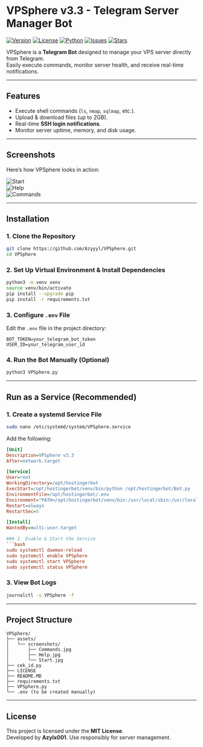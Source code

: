 # VPSphere v3.3 - Telegram Server Manager Bot

[![Version](https://img.shields.io/badge/version-3.3-blue.svg)](https://github.com/Azyyyl/VPSphere)
[![License](https://img.shields.io/badge/license-MIT-green.svg)](LICENSE)
[![Python](https://img.shields.io/badge/python-3.8%2B-brightgreen.svg)](https://www.python.org/)
[![Issues](https://img.shields.io/github/issues/Azyyyl/VPSphere)](https://github.com/Azyyyl/VPSphere/issues)
[![Stars](https://img.shields.io/github/stars/Azyyyl/VPSphere)](https://github.com/Azyyyl/VPSphere/stargazers)

VPSphere is a **Telegram Bot** designed to manage your VPS server directly from Telegram.  
Easily execute commands, monitor server health, and receive real-time notifications.

---

## Features
- Execute shell commands (`ls`, `nmap`, `sqlmap`, etc.).
- Upload & download files (up to 2GB).
- Real-time **SSH login notifications**.
- Monitor server uptime, memory, and disk usage.

---

## Screenshots
Here’s how VPSphere looks in action:

![Start](assets/screenshots/Start.jpg)  
![Help](assets/screenshots/Help.jpg)  
![Commands](assets/screenshots/Commands.jpg)  

---

## Installation

### 1. Clone the Repository
```bash
git clone https://github.com/Azyyyl/VPSphere.git
cd VPSphere
```

### 2. Set Up Virtual Environment & Install Dependencies
```bash
python3 -m venv venv
source venv/bin/activate
pip install --upgrade pip
pip install -r requirements.txt
```

### 3. Configure `.env` File
Edit the `.env` file in the project directory:
```env
BOT_TOKEN=your_telegram_bot_token
USER_ID=your_telegram_user_id
```

### 4. Run the Bot Manually (Optional)
```bash
python3 VPSphere.py
```

---

## Run as a Service (Recommended)

### 1. Create a systemd Service File
```bash
sudo nano /etc/systemd/system/VPSphere.service
```
Add the following:
```ini
[Unit]
Description=VPSphere v3.3
After=network.target

[Service]
User=root
WorkingDirectory=/opt/hostingerbot
ExecStart=/opt/hostingerbot/venv/bin/python /opt/hostingerbot/Bot.py
EnvironmentFile=/opt/hostingerbot/.env
Environment="PATH=/opt/hostingerbot/venv/bin:/usr/local/sbin:/usr/local/bin:/usr/sbin:/usr/bin:/sbin:/bin"
Restart=always
RestartSec=5

[Install]
WantedBy=multi-user.target

### 2. Enable & Start the Service
```bash
sudo systemctl daemon-reload
sudo systemctl enable VPSphere
sudo systemctl start VPSphere
sudo systemctl status VPSphere
```

### 3. View Bot Logs
```bash
journalctl -u VPSphere -f
```

---

## Project Structure
```
VPSphere/
├── assets/
│   └── screenshots/
│       ├── Commands.jpg
│       ├── Help.jpg
│       └── Start.jpg
├── cek_id.py
├── LICENSE
├── README.MD
├── requirements.txt
├── VPSphere.py
└── .env (to be created manually)
```

---

## License
This project is licensed under the **MIT License**.  
Developed by **Azylx001**. Use responsibly for server management.
